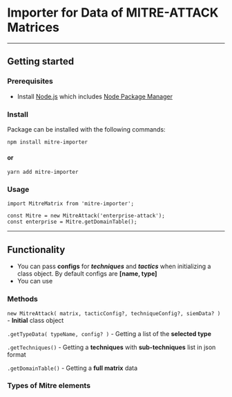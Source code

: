 # Importer for Data of MITRE-ATTACK Matrices

--------------

## Getting started

### Prerequisites

- Install [Node.js]() which includes [Node Package Manager](https://www.npmjs.com/)

### Install

Package can be installed with the following commands: 
```
npm install mitre-importer
```
#### or
```
yarn add mitre-importer
```

### Usage 

```
import MitreMatrix from 'mitre-importer';

const Mitre = new MitreAttack('enterprise-attack');
const enterprise = Mitre.getDomainTable();
```
--------------

## Functionality

- You can pass **configs** for ***techniques*** and ***tactics*** when initializing a class object. By default configs are **[name, type]**
- You can use 

### Methods

`new MitreAttack( matrix, tacticConfig?, techniqueConfig?, siemData? )` - **Initial** class object

`.getTypeData( typeName, config? )` - Getting a list of the **selected type**

`.getTechniques()` - Getting a **techniques** with **sub-techniques** list in json format

`.getDomainTable()` - Getting a **full matrix** data

### Types of Mitre elements




